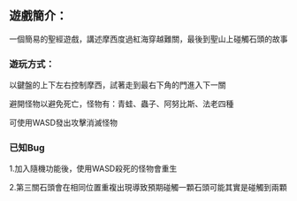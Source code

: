 ## 遊戲簡介：

一個簡易的聖經遊戲，講述摩西度過紅海穿越難關，最後到聖山上碰觸石頭的故事



### 遊玩方式：

以鍵盤的上下左右控制摩西，試著走到最右下角的門進入下一關

避開怪物以避免死亡，怪物有：青蛙、蟲子、阿努比斯、法老四種

可使用WASD發出攻擊消滅怪物



### 已知Bug

1.加入隨機功能後，使用WASD殺死的怪物會重生

2.第三關石頭會在相同位置重複出現導致預期碰觸一顆石頭可能其實是碰觸到兩顆
